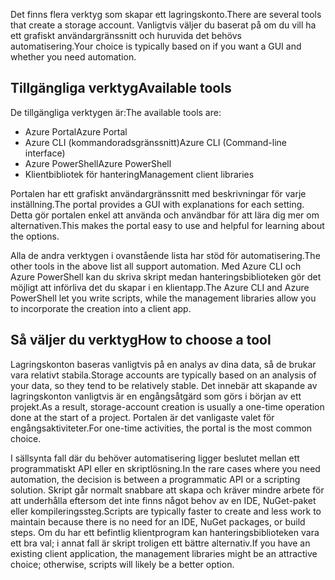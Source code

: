 <span data-ttu-id="f5211-101">Det finns flera verktyg som skapar ett lagringskonto.</span><span class="sxs-lookup"><span data-stu-id="f5211-101">There are several tools that create a storage account.</span></span> <span data-ttu-id="f5211-102">Vanligtvis väljer du baserat på om du vill ha ett grafiskt användargränssnitt och huruvida det behövs automatisering.</span><span class="sxs-lookup"><span data-stu-id="f5211-102">Your choice is typically based on if you want a GUI and whether you need automation.</span></span>

## <a name="available-tools"></a><span data-ttu-id="f5211-103">Tillgängliga verktyg</span><span class="sxs-lookup"><span data-stu-id="f5211-103">Available tools</span></span>

<span data-ttu-id="f5211-104">De tillgängliga verktygen är:</span><span class="sxs-lookup"><span data-stu-id="f5211-104">The available tools are:</span></span>

- <span data-ttu-id="f5211-105">Azure Portal</span><span class="sxs-lookup"><span data-stu-id="f5211-105">Azure Portal</span></span>
- <span data-ttu-id="f5211-106">Azure CLI (kommandoradsgränssnitt)</span><span class="sxs-lookup"><span data-stu-id="f5211-106">Azure CLI (Command-line interface)</span></span>
- <span data-ttu-id="f5211-107">Azure PowerShell</span><span class="sxs-lookup"><span data-stu-id="f5211-107">Azure PowerShell</span></span>
- <span data-ttu-id="f5211-108">Klientbibliotek för hantering</span><span class="sxs-lookup"><span data-stu-id="f5211-108">Management client libraries</span></span>

<span data-ttu-id="f5211-109">Portalen har ett grafiskt användargränssnitt med beskrivningar för varje inställning.</span><span class="sxs-lookup"><span data-stu-id="f5211-109">The portal provides a GUI with explanations for each setting.</span></span> <span data-ttu-id="f5211-110">Detta gör portalen enkel att använda och användbar för att lära dig mer om alternativen.</span><span class="sxs-lookup"><span data-stu-id="f5211-110">This makes the portal easy to use and helpful for learning about the options.</span></span>

<span data-ttu-id="f5211-111">Alla de andra verktygen i ovanstående lista har stöd för automatisering.</span><span class="sxs-lookup"><span data-stu-id="f5211-111">The other tools in the above list all support automation.</span></span> <span data-ttu-id="f5211-112">Med Azure CLI och Azure PowerShell kan du skriva skript medan hanteringsbiblioteken gör det möjligt att införliva det du skapar i en klientapp.</span><span class="sxs-lookup"><span data-stu-id="f5211-112">The Azure CLI and Azure PowerShell let you write scripts, while the management libraries allow you to incorporate the creation into a client app.</span></span>

## <a name="how-to-choose-a-tool"></a><span data-ttu-id="f5211-113">Så väljer du verktyg</span><span class="sxs-lookup"><span data-stu-id="f5211-113">How to choose a tool</span></span>

<span data-ttu-id="f5211-114">Lagringskonton baseras vanligtvis på en analys av dina data, så de brukar vara relativt stabila.</span><span class="sxs-lookup"><span data-stu-id="f5211-114">Storage accounts are typically based on an analysis of your data, so they tend to be relatively stable.</span></span> <span data-ttu-id="f5211-115">Det innebär att skapande av lagringskonton vanligtvis är en engångsåtgärd som görs i början av ett projekt.</span><span class="sxs-lookup"><span data-stu-id="f5211-115">As a result, storage-account creation is usually a one-time operation done at the start of a project.</span></span> <span data-ttu-id="f5211-116">Portalen är det vanligaste valet för engångsaktiviteter.</span><span class="sxs-lookup"><span data-stu-id="f5211-116">For one-time activities, the portal is the most common choice.</span></span>

<span data-ttu-id="f5211-117">I sällsynta fall där du behöver automatisering ligger beslutet mellan ett programmatiskt API eller en skriptlösning.</span><span class="sxs-lookup"><span data-stu-id="f5211-117">In the rare cases where you need automation, the decision is between a programmatic API or a scripting solution.</span></span> <span data-ttu-id="f5211-118">Skript går normalt snabbare att skapa och kräver mindre arbete för att underhålla eftersom det inte finns något behov av en IDE, NuGet-paket eller kompileringssteg.</span><span class="sxs-lookup"><span data-stu-id="f5211-118">Scripts are typically faster to create and less work to maintain because there is no need for an IDE, NuGet packages, or build steps.</span></span> <span data-ttu-id="f5211-119">Om du har ett befintlig klientprogram kan hanteringsbiblioteken vara ett bra val; i annat fall är skript troligen ett bättre alternativ.</span><span class="sxs-lookup"><span data-stu-id="f5211-119">If you have an existing client application, the management libraries might be an attractive choice; otherwise, scripts will likely be a better option.</span></span>